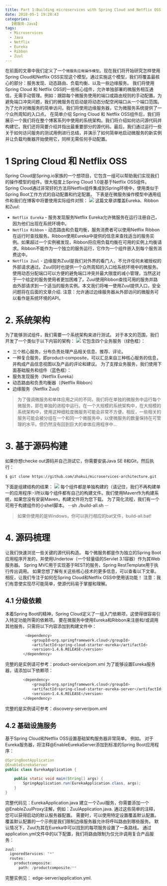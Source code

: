 ```yaml
---
title: Part 1:Building microservices with Spring Cloud and Netflix OSS
date: 2018-05-1 19:28:43
categories:
  【微服务-Java】
tags: 
  - Microservices
  - Java
  - Netflix
  - Eureka
  - Ribbon
  - Zuul
---
```

在前面的文章中我们定义了一个`微服务应用操作模型`。现在我们将开始研究怎样使用Spring Cloud和Netflix OSS实现这个模型。通过实施这个模型，我们将覆盖最核心的部分：服务发现、动态路由、负载均衡、以及一些边缘服务。
我们将使用Spring Cloud 和 Netflix OSS的一些核心组件，允许单独部署的微服务相互通信，无需手动管理。例如：跟踪每个微服务使用的端口或路由规则的手动配置。为避免端口冲突问题，我们的微服务在启动是将动态分配空闲端口从一个端口范围。为了允许对微服务的简单访问，我们将使用边缘服务器，它为微服务系统提供了一个众所周知的入口点。
在简单介绍 Spring Cloud 和 Netflix OSS组件后，我们将展示一个我们将在整个博客系列中使用的系统架构。我们将介绍如何访问源代码并构建它。我们还将简要介绍并指出最重要部分的源代码。最后，我们通过运行一些关于如何访问服务的测试用例进行总结，并演示了如何简单地启动微服务的新实例并让负载均衡器开始使用它，同样无需任何手动配置。

# 1 Spring Cloud 和 Netflix OSS
Spring Cloud是Spring.io家族的一个想项目，它包含一组可以帮助我们实现我们的操作模型的组件。很大程度上Spring Cloud 1.0是基于Netflix OSS组件。Spring Cloud通过非常好的方法将Netflix组件集成到Spring环境中，使用类似于Spring Boot工作方式的自动配置和约定配置。
下表是在微服务操作模型中通用组件和我们在博客中将要使用实际组件对照：
![](./mapping-table.png)
这篇文章讲覆盖Eureka、Ribbon和Zuul:
- `Netflix Eureka` - 服务发现服务Netflix Eureka允许微服务在运行注册自己，因为他们出现在系统环境中。
- `Netflix Ribbon` - 动态路由和负载均衡，服务消费者可以使用Netflix Ribbon在运行时查找服务。Ribbon使用Eureka中提供的信息来查找适当的服务实例。如果超过一个实例被发现，Ribbon将应用负载均衡在可用的实例上均衡请求。Ribbon不能作为一个独立的服务运行，它作为一个组件嵌入到每个服务消费这中。
- `Netflix Zuul` - 边缘服务Zuul是我们对外界的看门人，不允许任何未被授权的外部请求通过。Zuul同时也提供一个众所周知的入口给系统环境中的微服务。使用动态分配端口可以方便的避免端口冲突并最大限度的减小管理，当然这对于一个给定的服务使用者更加困难了。Zuul使用Ribbon查找可用的服务并路由外部请求到一个适当的服务实例。本文我们将唯一使用Zuul提供入口，安全问题将在后面的文章介绍.
注意：允许通过边缘服务器从外部访问的微服务可以看作是系统环境的API。

# 2. 系统架构
为了能够测试组件，我们需要一个系统架构来进行测试。 对于本文的范围，我们开发了一个类似于以下内容的架构：
![](./system-landscape.png)
它包含四个业务服务（绿色框）：
- 三个核心服务，分布负责处理产品相关信息、推荐、评论。
- 一种复合服务，即product-composite，可以汇总来自三种核心服务的信息，并构成产品信息视图以及产品的评论和建议。
为了支撑业务服务，我们使用下面基础服务和组件（蓝色框）：
- 服务发现服务（Netflix Eureka）
- 动态路由和负责均衡器（(Netflix Ribbon）
- 边缘服务（Netflix Zuul）
> 为了强调微服务和单体应用之间的不同，我们将在单独的微服务中运行每个微服务，即在单独的进程中运行。在一个大规模的系统架构中，在大规模的系统架构中，使用这种细粒度微服务可能会非常不方便。相反，一些相关的服务可能会被分组在一个和同一个微服务中，以使微服务的数量保持在可管理的水平。但仍然没有回到巨大的单体应用程序中…

# 3. 基于源码构建
如果你想checke out源码并自己测试它，你需要安装Java SE 8和Git，然后执行：
```sh
$ git clone https://github.com/zhakui/microservices-architecture.git
```
下面是组建结构的结果：
![](./structure.png)
每个组件都是单独构建的（请记住，我们不再构建单一的应用程序:-)所以每个组件都有自己的构建文件。我们使用Maven作为构建系统，如果您没有安装Maven，构建文件将为您下载。 为了简化流程，我们有一个可用于构建组件的小shell脚本。
···sh
./build-all.sh
···
>如果你使用的是Windows，你可以执行相应的bat文件，build-all.bat!

# 4. 源码梳理
让我们快速浏览一些关键的源代码构造。 每个微服务都是作为独立的Spring Boot应用程序开发的，并使用Undertow（一个轻量级的Servlet 3.1容器）作为其Web服务器。 Spring MVC用于实现基于REST的服务，Spring RestTemplate用于执行传出调用。 如果您想了解有关这些核心技术的更多信息，可以查看以下文章。
相反，让我们专注于如何在Spring Cloud和Netflix OSS中使用该功能！
注意：我们有意使实现尽可能简单，使源代码易于掌握和理解。
## 4.1 分级依赖
本着Spring Boot的精神，Spring Cloud定义了一组入门依赖项，这使得很容易引入特定功能所需的依赖项。 要在微服务中使用Eureka和Ribbon来注册和/或调用其他服务，只需将以下内容添加到构建文件中：
```sh
         <dependency>
            <groupId>org.springframework.cloud</groupId>
            <artifactId>spring-cloud-starter-eureka</artifactId>
            <version>1.4.6.RELEASE</version>
        </dependency>
```
完整的是实例请可参考：product-service/pom.xml
为了能够设置Eureka服务器，请添加以下依赖项：
```sh
        <dependency>
            <groupId>org.springframework.cloud</groupId>
            <artifactId>spring-cloud-starter-eureka-server</artifactId>
            <version>1.4.6.RELEASE</version>
        </dependency>
```
完整的是实例请可参考：discovery-server/pom.xml
## 4.2 基础设施服务
基于Spring Cloud和Netflix OSS设置基础架构服务器非常简单。 例如。 对于Eureka服务器，将注释@EnableEurekaServer添加到标准的Spring Boot应用程序：
```java
@SpringBootApplication
@EnableEurekaServer
public class EurekaApplication {

    public static void main(String[] args) {
        SpringApplication.run(EurekaApplication.class, args);
    }
}
```
完整代码见：EurekaApplication.java
建立一个Zuul服务，你需要添加一个@EnableZuulProxy注解，例如：ZuulApplication.java.
通过这些简单的注释，您可以获得启动的默认服务器配置。 需要时，可以使用特定设置覆盖默认配置。 覆盖默认配置的一个示例是我们限制边缘服务器允许将呼叫路由到哪些服务。 默认情况下，Zuul为其在Eureka中可以找到的每项服务设置了一条路线。 通过application.yml文件中的以下配置，我们将路由限制为仅允许调用复合产品服务：
```java
zuul:
  ignoredServices: "*"
  routes:
    productcomposite:
      path: /productcomposite/**
```
完整实例见： edge-server/application.yml.